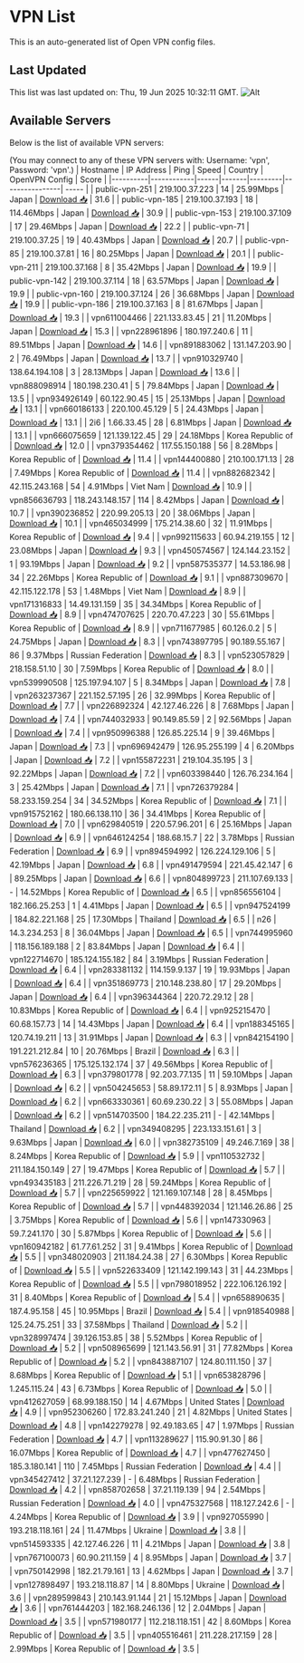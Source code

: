 # VPN List

This is an auto-generated list of Open VPN config files.

## Last Updated

This list was last updated on: Thu, 19 Jun 2025 10:32:11 GMT.
![Alt](https://repobeats.axiom.co/api/embed/186b98318ef1479477931607c1ad7d823f12451f.svg "Repobeats analytics image")

## Available Servers

Below is the list of available VPN servers:

(You may connect to any of these VPN servers with: Username: 'vpn', Password: 'vpn'.)
| Hostname | IP Address | Ping | Speed | Country | OpenVPN Config | Score |
|----------|------------|------|-------|---------|----------------| ----- |
| public-vpn-251 | 219.100.37.223 | 14 | 25.99Mbps | Japan | [Download 📥](./configs/server_0_JP.ovpn) | 31.6 |
| public-vpn-185 | 219.100.37.193 | 18 | 114.46Mbps | Japan | [Download 📥](./configs/server_1_JP.ovpn) | 30.9 |
| public-vpn-153 | 219.100.37.109 | 17 | 29.46Mbps | Japan | [Download 📥](./configs/server_2_JP.ovpn) | 22.2 |
| public-vpn-71 | 219.100.37.25 | 19 | 40.43Mbps | Japan | [Download 📥](./configs/server_3_JP.ovpn) | 20.7 |
| public-vpn-85 | 219.100.37.81 | 16 | 80.25Mbps | Japan | [Download 📥](./configs/server_4_JP.ovpn) | 20.1 |
| public-vpn-211 | 219.100.37.168 | 8 | 35.42Mbps | Japan | [Download 📥](./configs/server_5_JP.ovpn) | 19.9 |
| public-vpn-142 | 219.100.37.114 | 18 | 63.57Mbps | Japan | [Download 📥](./configs/server_6_JP.ovpn) | 19.9 |
| public-vpn-160 | 219.100.37.124 | 26 | 36.68Mbps | Japan | [Download 📥](./configs/server_7_JP.ovpn) | 19.9 |
| public-vpn-186 | 219.100.37.163 | 8 | 81.67Mbps | Japan | [Download 📥](./configs/server_8_JP.ovpn) | 19.3 |
| vpn611004466 | 221.133.83.45 | 21 | 11.20Mbps | Japan | [Download 📥](./configs/server_9_JP.ovpn) | 15.3 |
| vpn228961896 | 180.197.240.6 | 11 | 89.51Mbps | Japan | [Download 📥](./configs/server_10_JP.ovpn) | 14.6 |
| vpn891883062 | 131.147.203.90 | 2 | 76.49Mbps | Japan | [Download 📥](./configs/server_11_JP.ovpn) | 13.7 |
| vpn910329740 | 138.64.194.108 | 3 | 28.13Mbps | Japan | [Download 📥](./configs/server_12_JP.ovpn) | 13.6 |
| vpn888098914 | 180.198.230.41 | 5 | 79.84Mbps | Japan | [Download 📥](./configs/server_13_JP.ovpn) | 13.5 |
| vpn934926149 | 60.122.90.45 | 15 | 25.13Mbps | Japan | [Download 📥](./configs/server_14_JP.ovpn) | 13.1 |
| vpn660186133 | 220.100.45.129 | 5 | 24.43Mbps | Japan | [Download 📥](./configs/server_15_JP.ovpn) | 13.1 |
| 2i6 | 1.66.33.45 | 28 | 6.81Mbps | Japan | [Download 📥](./configs/server_16_JP.ovpn) | 13.1 |
| vpn666075659 | 121.139.122.45 | 29 | 24.18Mbps | Korea Republic of | [Download 📥](./configs/server_17_KR.ovpn) | 12.0 |
| vpn379354462 | 117.55.150.188 | 56 | 8.28Mbps | Korea Republic of | [Download 📥](./configs/server_18_KR.ovpn) | 11.4 |
| vpn144400880 | 210.100.171.13 | 28 | 7.49Mbps | Korea Republic of | [Download 📥](./configs/server_19_KR.ovpn) | 11.4 |
| vpn882682342 | 42.115.243.168 | 54 | 4.91Mbps | Viet Nam | [Download 📥](./configs/server_20_VN.ovpn) | 10.9 |
| vpn856636793 | 118.243.148.157 | 114 | 8.42Mbps | Japan | [Download 📥](./configs/server_21_JP.ovpn) | 10.7 |
| vpn390236852 | 220.99.205.13 | 20 | 38.06Mbps | Japan | [Download 📥](./configs/server_22_JP.ovpn) | 10.1 |
| vpn465034999 | 175.214.38.60 | 32 | 11.91Mbps | Korea Republic of | [Download 📥](./configs/server_23_KR.ovpn) | 9.4 |
| vpn992115633 | 60.94.219.155 | 12 | 23.08Mbps | Japan | [Download 📥](./configs/server_24_JP.ovpn) | 9.3 |
| vpn450574567 | 124.144.23.152 | 1 | 93.19Mbps | Japan | [Download 📥](./configs/server_25_JP.ovpn) | 9.2 |
| vpn587535377 | 14.53.186.98 | 34 | 22.26Mbps | Korea Republic of | [Download 📥](./configs/server_26_KR.ovpn) | 9.1 |
| vpn887309670 | 42.115.122.178 | 53 | 1.48Mbps | Viet Nam | [Download 📥](./configs/server_27_VN.ovpn) | 8.9 |
| vpn171316833 | 14.49.131.159 | 35 | 34.34Mbps | Korea Republic of | [Download 📥](./configs/server_28_KR.ovpn) | 8.9 |
| vpn474707625 | 220.70.47.223 | 30 | 55.61Mbps | Korea Republic of | [Download 📥](./configs/server_29_KR.ovpn) | 8.9 |
| vpn711677985 | 60.126.0.2 | 5 | 24.75Mbps | Japan | [Download 📥](./configs/server_30_JP.ovpn) | 8.3 |
| vpn743897795 | 90.189.55.167 | 86 | 9.37Mbps | Russian Federation | [Download 📥](./configs/server_31_RU.ovpn) | 8.3 |
| vpn523057829 | 218.158.51.10 | 30 | 7.59Mbps | Korea Republic of | [Download 📥](./configs/server_32_KR.ovpn) | 8.0 |
| vpn539990508 | 125.197.94.107 | 5 | 8.34Mbps | Japan | [Download 📥](./configs/server_33_JP.ovpn) | 7.8 |
| vpn263237367 | 221.152.57.195 | 26 | 32.99Mbps | Korea Republic of | [Download 📥](./configs/server_34_KR.ovpn) | 7.7 |
| vpn226892324 | 42.127.46.226 | 8 | 7.68Mbps | Japan | [Download 📥](./configs/server_35_JP.ovpn) | 7.4 |
| vpn744032933 | 90.149.85.59 | 2 | 92.56Mbps | Japan | [Download 📥](./configs/server_36_JP.ovpn) | 7.4 |
| vpn950996388 | 126.85.225.14 | 9 | 39.46Mbps | Japan | [Download 📥](./configs/server_37_JP.ovpn) | 7.3 |
| vpn696942479 | 126.95.255.199 | 4 | 6.20Mbps | Japan | [Download 📥](./configs/server_38_JP.ovpn) | 7.2 |
| vpn155872231 | 219.104.35.195 | 3 | 92.22Mbps | Japan | [Download 📥](./configs/server_39_JP.ovpn) | 7.2 |
| vpn603398440 | 126.76.234.164 | 3 | 25.42Mbps | Japan | [Download 📥](./configs/server_40_JP.ovpn) | 7.1 |
| vpn726379284 | 58.233.159.254 | 34 | 34.52Mbps | Korea Republic of | [Download 📥](./configs/server_41_KR.ovpn) | 7.1 |
| vpn915752162 | 180.66.138.110 | 36 | 34.41Mbps | Korea Republic of | [Download 📥](./configs/server_42_KR.ovpn) | 7.0 |
| vpn629840519 | 220.57.96.201 | 6 | 25.16Mbps | Japan | [Download 📥](./configs/server_43_JP.ovpn) | 6.9 |
| vpn646124254 | 188.68.15.7 | 22 | 3.78Mbps | Russian Federation | [Download 📥](./configs/server_44_RU.ovpn) | 6.9 |
| vpn894594992 | 126.224.129.106 | 5 | 42.19Mbps | Japan | [Download 📥](./configs/server_45_JP.ovpn) | 6.8 |
| vpn491479594 | 221.45.42.147 | 6 | 89.25Mbps | Japan | [Download 📥](./configs/server_46_JP.ovpn) | 6.6 |
| vpn804899723 | 211.107.69.133 | - | 14.52Mbps | Korea Republic of | [Download 📥](./configs/server_47_KR.ovpn) | 6.5 |
| vpn856556104 | 182.166.25.253 | 1 | 4.41Mbps | Japan | [Download 📥](./configs/server_48_JP.ovpn) | 6.5 |
| vpn947524199 | 184.82.221.168 | 25 | 17.30Mbps | Thailand | [Download 📥](./configs/server_49_TH.ovpn) | 6.5 |
| n26 | 14.3.234.253 | 8 | 36.04Mbps | Japan | [Download 📥](./configs/server_50_JP.ovpn) | 6.5 |
| vpn744995960 | 118.156.189.188 | 2 | 83.84Mbps | Japan | [Download 📥](./configs/server_51_JP.ovpn) | 6.4 |
| vpn122714670 | 185.124.155.182 | 84 | 3.19Mbps | Russian Federation | [Download 📥](./configs/server_52_RU.ovpn) | 6.4 |
| vpn283381132 | 114.159.9.137 | 19 | 19.93Mbps | Japan | [Download 📥](./configs/server_53_JP.ovpn) | 6.4 |
| vpn351869773 | 210.148.238.80 | 17 | 29.20Mbps | Japan | [Download 📥](./configs/server_54_JP.ovpn) | 6.4 |
| vpn396344364 | 220.72.29.12 | 28 | 10.83Mbps | Korea Republic of | [Download 📥](./configs/server_55_KR.ovpn) | 6.4 |
| vpn925215470 | 60.68.157.73 | 14 | 14.43Mbps | Japan | [Download 📥](./configs/server_56_JP.ovpn) | 6.4 |
| vpn188345165 | 120.74.19.211 | 13 | 31.91Mbps | Japan | [Download 📥](./configs/server_57_JP.ovpn) | 6.3 |
| vpn842154190 | 191.221.212.84 | 10 | 20.76Mbps | Brazil | [Download 📥](./configs/server_58_BR.ovpn) | 6.3 |
| vpn576236365 | 175.125.132.174 | 37 | 49.56Mbps | Korea Republic of | [Download 📥](./configs/server_59_KR.ovpn) | 6.3 |
| vpn379801778 | 92.203.77.135 | 11 | 59.10Mbps | Japan | [Download 📥](./configs/server_60_JP.ovpn) | 6.2 |
| vpn504245653 | 58.89.172.11 | 5 | 8.93Mbps | Japan | [Download 📥](./configs/server_61_JP.ovpn) | 6.2 |
| vpn663330361 | 60.69.230.22 | 3 | 55.08Mbps | Japan | [Download 📥](./configs/server_62_JP.ovpn) | 6.2 |
| vpn514703500 | 184.22.235.211 | - | 42.14Mbps | Thailand | [Download 📥](./configs/server_63_TH.ovpn) | 6.2 |
| vpn349408295 | 223.133.151.61 | 3 | 9.63Mbps | Japan | [Download 📥](./configs/server_64_JP.ovpn) | 6.0 |
| vpn382735109 | 49.246.7.169 | 38 | 8.24Mbps | Korea Republic of | [Download 📥](./configs/server_65_KR.ovpn) | 5.9 |
| vpn110532732 | 211.184.150.149 | 27 | 19.47Mbps | Korea Republic of | [Download 📥](./configs/server_66_KR.ovpn) | 5.7 |
| vpn493435183 | 211.226.71.219 | 28 | 59.24Mbps | Korea Republic of | [Download 📥](./configs/server_67_KR.ovpn) | 5.7 |
| vpn225659922 | 121.169.107.148 | 28 | 8.45Mbps | Korea Republic of | [Download 📥](./configs/server_68_KR.ovpn) | 5.7 |
| vpn448392034 | 121.146.26.86 | 25 | 3.75Mbps | Korea Republic of | [Download 📥](./configs/server_69_KR.ovpn) | 5.6 |
| vpn147330963 | 59.7.241.170 | 30 | 5.87Mbps | Korea Republic of | [Download 📥](./configs/server_70_KR.ovpn) | 5.6 |
| vpn160942182 | 61.77.61.252 | 31 | 9.41Mbps | Korea Republic of | [Download 📥](./configs/server_71_KR.ovpn) | 5.5 |
| vpn348020903 | 211.184.24.38 | 27 | 6.30Mbps | Korea Republic of | [Download 📥](./configs/server_72_KR.ovpn) | 5.5 |
| vpn522633409 | 121.142.199.143 | 31 | 44.23Mbps | Korea Republic of | [Download 📥](./configs/server_73_KR.ovpn) | 5.5 |
| vpn798018952 | 222.106.126.192 | 31 | 8.40Mbps | Korea Republic of | [Download 📥](./configs/server_74_KR.ovpn) | 5.4 |
| vpn658890635 | 187.4.95.158 | 45 | 10.95Mbps | Brazil | [Download 📥](./configs/server_75_BR.ovpn) | 5.4 |
| vpn918540988 | 125.24.75.251 | 33 | 37.58Mbps | Thailand | [Download 📥](./configs/server_76_TH.ovpn) | 5.2 |
| vpn328997474 | 39.126.153.85 | 38 | 5.52Mbps | Korea Republic of | [Download 📥](./configs/server_77_KR.ovpn) | 5.2 |
| vpn508965699 | 121.143.56.91 | 31 | 77.82Mbps | Korea Republic of | [Download 📥](./configs/server_78_KR.ovpn) | 5.2 |
| vpn843887107 | 124.80.111.150 | 37 | 8.68Mbps | Korea Republic of | [Download 📥](./configs/server_79_KR.ovpn) | 5.1 |
| vpn653828796 | 1.245.115.24 | 43 | 6.73Mbps | Korea Republic of | [Download 📥](./configs/server_80_KR.ovpn) | 5.0 |
| vpn412627059 | 68.99.188.150 | 14 | 4.67Mbps | United States | [Download 📥](./configs/server_81_US.ovpn) | 4.9 |
| vpn952306260 | 172.83.241.240 | 21 | 4.82Mbps | United States | [Download 📥](./configs/server_82_US.ovpn) | 4.8 |
| vpn142279278 | 92.49.183.65 | 47 | 1.97Mbps | Russian Federation | [Download 📥](./configs/server_83_RU.ovpn) | 4.7 |
| vpn113289627 | 115.90.91.30 | 86 | 16.07Mbps | Korea Republic of | [Download 📥](./configs/server_84_KR.ovpn) | 4.7 |
| vpn477627450 | 185.3.180.141 | 110 | 7.45Mbps | Russian Federation | [Download 📥](./configs/server_85_RU.ovpn) | 4.4 |
| vpn345427412 | 37.21.127.239 | - | 6.48Mbps | Russian Federation | [Download 📥](./configs/server_86_RU.ovpn) | 4.2 |
| vpn858702658 | 37.21.119.139 | 94 | 2.54Mbps | Russian Federation | [Download 📥](./configs/server_87_RU.ovpn) | 4.0 |
| vpn475327568 | 118.127.242.6 | - | 4.24Mbps | Korea Republic of | [Download 📥](./configs/server_88_KR.ovpn) | 3.9 |
| vpn927055990 | 193.218.118.161 | 24 | 11.47Mbps | Ukraine | [Download 📥](./configs/server_89_UA.ovpn) | 3.8 |
| vpn514593335 | 42.127.46.226 | 11 | 4.21Mbps | Japan | [Download 📥](./configs/server_90_JP.ovpn) | 3.8 |
| vpn767100073 | 60.90.211.159 | 4 | 8.95Mbps | Japan | [Download 📥](./configs/server_91_JP.ovpn) | 3.7 |
| vpn750142998 | 182.21.79.161 | 13 | 4.62Mbps | Japan | [Download 📥](./configs/server_92_JP.ovpn) | 3.7 |
| vpn127898497 | 193.218.118.87 | 14 | 8.80Mbps | Ukraine | [Download 📥](./configs/server_93_UA.ovpn) | 3.6 |
| vpn289599843 | 210.143.91.144 | 21 | 15.12Mbps | Japan | [Download 📥](./configs/server_94_JP.ovpn) | 3.6 |
| vpn761444203 | 182.168.246.136 | 12 | 2.04Mbps | Japan | [Download 📥](./configs/server_95_JP.ovpn) | 3.5 |
| vpn571980177 | 112.218.118.151 | 42 | 8.60Mbps | Korea Republic of | [Download 📥](./configs/server_96_KR.ovpn) | 3.5 |
| vpn405516461 | 211.228.217.159 | 28 | 2.99Mbps | Korea Republic of | [Download 📥](./configs/server_97_KR.ovpn) | 3.5 |
